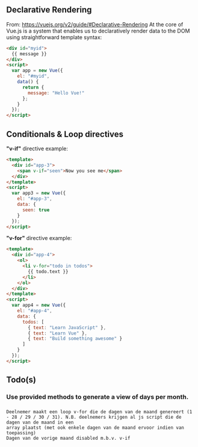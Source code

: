 ## Declarative Rendering

From: https://vuejs.org/v2/guide/#Declarative-Rendering
At the core of Vue.js is a system that enables us to declaratively render data to the DOM using straightforward template syntax:

```html
<div id="myid">
  {{ message }}
</div>
<script>
  var app = new Vue({
    el: "#myid",
    data() {
      return {
        message: "Hello Vue!"
      };
    }
  });
</script>
```

## Conditionals & Loop directives

**"v-if"** directive example:

```html
<template>
  <div id="app-3">
    <span v-if="seen">Now you see me</span>
  </div>
</template>
<script>
  var app3 = new Vue({
    el: "#app-3",
    data: {
      seen: true
    }
  });
</script>
```

**"v-for"** directive example:

```html
<template>
  <div id="app-4">
    <ol>
      <li v-for="todo in todos">
        {{ todo.text }}
      </li>
    </ol>
  </div>
</template>
<script>
  var app4 = new Vue({
    el: "#app-4",
    data: {
      todos: [
        { text: "Learn JavaScript" },
        { text: "Learn Vue" },
        { text: "Build something awesome" }
      ]
    }
  });
</script>
```

<i class="far fa-hand-point-down fa-2x"></i>

## Todo(s)

### Use provided methods to generate a view of days per month.

###

    Deelnemer maakt een loop v-for die de dagen van de maand genereert (1 - 28 / 29 / 30 / 31). N.B. deelnemers krijgen al js script die de dagen van de maand in een
    array plaatst (met ook enkele dagen van de maand ervoor indien van toepassing)
    Dagen van de vorige maand disabled m.b.v. v-if
